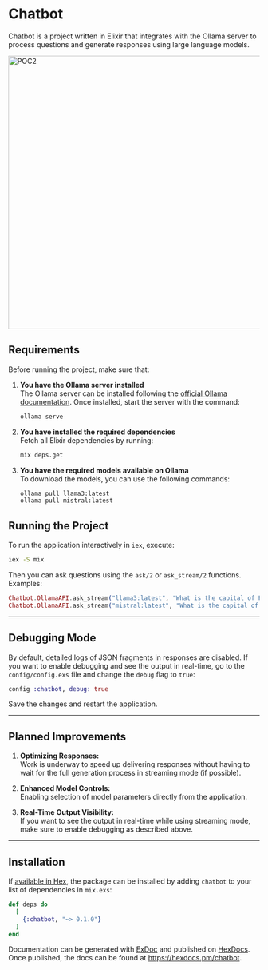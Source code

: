 # Chatbot

Chatbot is a project written in Elixir that integrates with the Ollama server to process questions and generate responses using large language models.

<img width="547" alt="POC2" src="https://github.com/user-attachments/assets/38cf7506-8836-4022-916f-1a0eb5332a63" />

## Requirements

Before running the project, make sure that:

1. **You have the Ollama server installed**  
   The Ollama server can be installed following the [official Ollama documentation](https://ollama.com/download). Once installed, start the server with the command:
   ```bash
   ollama serve
   ```

2. **You have installed the required dependencies**  
   Fetch all Elixir dependencies by running:
   ```bash
   mix deps.get
   ```

3. **You have the required models available on Ollama**  
   To download the models, you can use the following commands:
   ```bash
   ollama pull llama3:latest
   ollama pull mistral:latest
   ```

## Running the Project

To run the application interactively in `iex`, execute:

```bash
iex -S mix
```

Then you can ask questions using the `ask/2` or `ask_stream/2` functions. Examples:

```elixir
Chatbot.OllamaAPI.ask_stream("llama3:latest", "What is the capital of France?")
Chatbot.OllamaAPI.ask_stream("mistral:latest", "What is the capital of France?")
```

---

## Debugging Mode

By default, detailed logs of JSON fragments in responses are disabled. If you want to enable debugging and see the output in real-time, go to the `config/config.exs` file and change the `debug` flag to `true`:

```elixir
config :chatbot, debug: true
```

Save the changes and restart the application.

---

## Planned Improvements

1. **Optimizing Responses:**  
   Work is underway to speed up delivering responses without having to wait for the full generation process in streaming mode (if possible).

2. **Enhanced Model Controls:**  
   Enabling selection of model parameters directly from the application.

3. **Real-Time Output Visibility:**  
   If you want to see the output in real-time while using streaming mode, make sure to enable debugging as described above.

---

## Installation

If [available in Hex](https://hex.pm/docs/publish), the package can be installed
by adding `chatbot` to your list of dependencies in `mix.exs`:

```elixir
def deps do
  [
    {:chatbot, "~> 0.1.0"}
  ]
end
```

Documentation can be generated with [ExDoc](https://github.com/elixir-lang/ex_doc)
and published on [HexDocs](https://hexdocs.pm). Once published, the docs can
be found at <https://hexdocs.pm/chatbot>.

